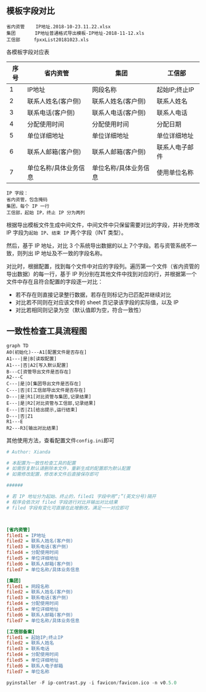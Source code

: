 ## 模板字段对比

```
省内资管    IP地址.2018-10-23.11.22.xlsx
集团       IP地址普通格式导出模板-IP地址-2018-11-12.xls
工信部     fpxxList20181023.xls
```

各模板字段对应表


| 序号 | 省内资管              | 集团                  | 工信部         |
| ---- | --------------------- | --------------------- | -------------- |
| 1    | IP地址                | 网段名称              | 起始IP;终止IP  |
| 2    | 联系人姓名(客户侧)    | 联系人姓名(客户侧)    | 联系人姓名     |
| 3    | 联系电话(客户侧)      | 联系人电话(客户侧)    | 联系人电话     |
| 4    | 分配使用时间          | 分配使用时间          | 分配日期       |
| 5    | 单位详细地址          | 单位详细地址          | 单位详细地址   |
| 6    | 联系人邮箱(客户侧)    | 联系人邮箱(客户侧)    | 联系人电子邮件 |
| 7    | 单位名称/具体业务信息 | 单位名称/具体业务信息 | 使用单位名称   |

```
IP 字段：
省内资管，包含掩码
集团，每个 IP 一行
工信部，起始 IP，终止 IP 分为两列
```

根据导出模板文件生成中间文件，中间文件中只保留需要对比的字段，并补充修改 IP 字段为`起始 IP`、`结束 IP` 两个字段（INT 类型）。

然后，基于 IP 地址，对比 3 个系统导出数据的以上 7个字段。若与资管系统不一致，则列出 IP 地址及不一致的字段名称。

对比时，根据配置，找到每个文件中对应的字段列。遍历第一个文件（省内资管的导出数据）的每一行，基于 IP 列分别在其他文件中找到对应的行，并根据第一个文件中存在且符合配置的字段逐一对比：

- 若不存在则直接记录整行数据，若存在则标记为已匹配并继续对比
- 对比若不同则在对应该文件的 sheet 页记录该字段的实际值，以及 IP
- 对比若相同则记录为空（默认值即为空，符合一致性）



## 一致性检查工具流程图

```mermaid
graph TD
A0(初始化)---A1[配置文件是否存在]
A1---|是|B[读取配置]
A1---|否|A2[写入默认配置]
B---C[资管导出文件是否存在]
A2---C
C---|是|D[集团导出文件是否存在]
C---|否|E[工信部导出文件是否存在]
D---|是|R1[对比资管与集团,记录结果]
E---|是|R2[对比资管与工信部,记录结果]
E---|否|Z1[给出提示,运行结束]
D---|否|Z1
R1---E
R2---R3[输出对比结果]
```

其他使用方法，查看配置文件`config.ini`即可

```ini
# Author: Xianda

# 本配置为一致性检查工具的配置
# 如需恢复默认请删除本文件，重新生成的配置即为默认配置
# 如需修改配置，修改本文件后直接保存即可

######

# 若 IP 地址分为起始、终止的，filed1 字段中用“;”(英文分号)隔开
# 程序会依次对 filed 字段进行对比并输出对比结果
# filed 字段有变化可直接在此增删改，满足一一对应即可



[省内资管]
filed1 = IP地址
filed2 = 联系人姓名(客户侧)
filed3 = 联系电话(客户侧)
filed4 = 分配使用时间
filed5 = 单位详细地址
filed6 = 联系人邮箱(客户侧)
filed7 = 单位名称/具体业务信息

[集团]
filed1 = 网段名称
filed2 = 联系人姓名(客户侧)
filed3 = 联系电话(客户侧)
filed4 = 分配使用时间
filed5 = 单位详细地址
filed6 = 联系人邮箱(客户侧)
filed7 = 单位名称/具体业务信息

[工信部备案]
filed1 = 起始IP;终止IP
filed2 = 联系人姓名
filed3 = 联系电话
filed4 = 分配使用时间
filed5 = 单位详细地址
filed6 = 联系人电子邮箱
filed7 = 单位名称
```



```python
pyinstaller -F ip-contrast.py -i favicon/favicon.ico -n v0.5.0
```

